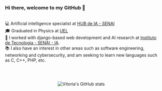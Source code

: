 <h3> Hi there, welcome to my GitHub <font style="vertical-align: inherit;"><font style="vertical-align: inherit;">
             🤘
            </font></font>
</h3>
<br>
<font style="vertical-align: inherit;"><font style="vertical-align: inherit;">
             💻
            </font></font>Artificial intelligence specialist at <a href='https://www.senaipr.org.br/tecnologiaeinovacao/nossarede/hubia/'>HUB de IA - SENAI</a>
<br>
<font style="vertical-align: inherit;"><font style="vertical-align: inherit;">
             🎓
            </font></font>Graduated in Physics at <a href='https://portal.uel.br/home/'>UEL</a>
<br>
<font style="vertical-align: inherit;"><font style="vertical-align: inherit;">
             📝
            </font></font>I worked with django-based web development and AI research at <a href='https://www.senaipr.org.br/tecnologiaeinovacao/nossarede/tecnologiadainformacaoecomunicacao/'> Instituto de Tecnologia - SENAI - IA</a>.
<br>
<font style="vertical-align: inherit;"><font style="vertical-align: inherit;">
             📚
            </font></font>I also have an interest in other areas such as software engineering, networking and cybersecurity, and am seeking to learn new languages such as C, C++, PHP, etc.
            

<br><br>
<p align='center'>
  <img src="https://github-readme-stats.vercel.app/api?username=MarchVitoria&theme=gotham&show_icons=true" alt="Vitoria's GitHub stats" />
</p>

<!--
**MarchVitoria/MarchVitoria** is a ✨ _special_ ✨ repository because its `README.md` (this file) appears on your GitHub profile.

Here are some ideas to get you started:

- 🔭 I’m currently working on ...
- 🌱 I’m currently learning ...
- 👯 I’m looking to collaborate on ...
- 🤔 I’m looking for help with ...
- 💬 Ask me about ...
- 📫 How to reach me: ...
- 😄 Pronouns: ...
- ⚡ Fun fact: ...
-->
